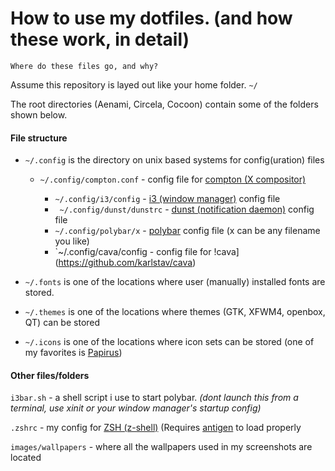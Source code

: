 # How to use my dotfiles. (and how these work, in detail)
 `Where do these files go, and why?`
 
 Assume this repository is layed out like your home folder. `~/`
 
 The root directories (Aenami, Circela, Cocoon)  contain some of the folders shown below.
  
#### File structure


* `~/.config` is the directory on unix based systems for config(uration) files
  * `~/.config/compton.conf` - config file for [compton (X compositor)](https://github.com/chjj/compton)

    * `~/.config/i3/config` - [i3 (window manager)](https://github.com/i3/i3) config file
    * ` ~/.config/dunst/dunstrc` - [dunst (notification daemon)](https://github.com/dunst-project/dunst) config file
    * `~/.config/polybar/x` - [polybar](https://github.com/polybar/polybar) config file (x can be any filename you like)
    * `~/.config/cava/config - config file for !cava](https://github.com/karlstav/cava)
  
* `~/.fonts` is one of the locations where user (manually) installed fonts are stored.

* `~/.themes` is one of the locations where themes (GTK, XFWM4, openbox, QT) can be stored

* `~/.icons` is one of the locations where icon sets can be stored (one of my favorites is [Papirus](https://github.com/PapirusDevelopmentTeam/papirus-icon-theme))

#### Other files/folders

``i3bar.sh`` - a shell script i use to start polybar. *(dont launch this from a terminal, use xinit or your window manager's startup config)*

`.zshrc` - my config for [ZSH (z-shell)](https://github.com/zsh-users/zsh) (Requires [antigen](https://github.com/zsh-users/antigen) to load properly

``images/wallpapers`` - where all the wallpapers used in my screenshots are located
